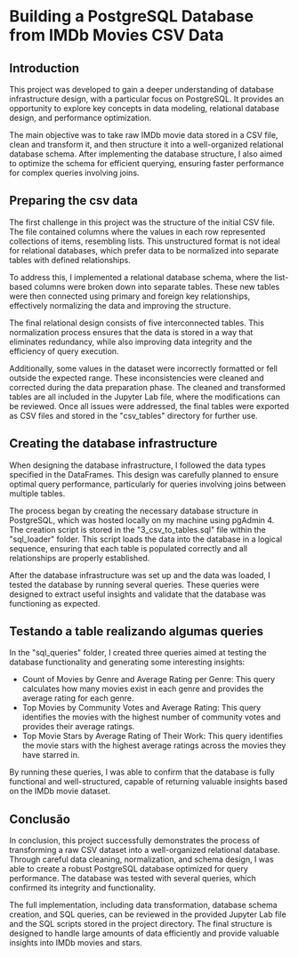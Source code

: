 # Building a PostgreSQL Database from IMDb Movies CSV Data

## Introduction
This project was developed to gain a deeper understanding of database infrastructure design, with a particular focus on PostgreSQL. It provides an opportunity to explore key concepts in data modeling, relational database design, and performance optimization.

The main objective was to take raw IMDb movie data stored in a CSV file, clean and transform it, and then structure it into a well-organized relational database schema. After implementing the database structure, I also aimed to optimize the schema for efficient querying, ensuring faster performance for complex queries involving joins.

## Preparing the csv data
The first challenge in this project was the structure of the initial CSV file. The file contained columns where the values in each row represented collections of items, resembling lists. This unstructured format is not ideal for relational databases, which prefer data to be normalized into separate tables with defined relationships.

To address this, I implemented a relational database schema, where the list-based columns were broken down into separate tables. These new tables were then connected using primary and foreign key relationships, effectively normalizing the data and improving the structure.

The final relational design consists of five interconnected tables. This normalization process ensures that the data is stored in a way that eliminates redundancy, while also improving data integrity and the efficiency of query execution.

Additionally, some values in the dataset were incorrectly formatted or fell outside the expected range. These inconsistencies were cleaned and corrected during the data preparation phase. The cleaned and transformed tables are all included in the Jupyter Lab file, where the modifications can be reviewed. Once all issues were addressed, the final tables were exported as CSV files and stored in the "csv_tables" directory for further use.

## Creating the database infrastructure

When designing the database infrastructure, I followed the data types specified in the DataFrames. This design was carefully planned to ensure optimal query performance, particularly for queries involving joins between multiple tables.

The process began by creating the necessary database structure in PostgreSQL, which was hosted locally on my machine using pgAdmin 4. The creation script is stored in the "3_csv_to_tables.sql" file within the "sql_loader" folder. This script loads the data into the database in a logical sequence, ensuring that each table is populated correctly and all relationships are properly established.

After the database infrastructure was set up and the data was loaded, I tested the database by running several queries. These queries were designed to extract useful insights and validate that the database was functioning as expected.

## Testando a table realizando algumas queries

In the "sql_queries" folder, I created three queries aimed at testing the database functionality and generating some interesting insights:

- Count of Movies by Genre and Average Rating per Genre: This query calculates how many movies exist in each genre and provides the average rating for each genre.
- Top Movies by Community Votes and Average Rating: This query identifies the movies with the highest number of community votes and provides their average ratings.
- Top Movie Stars by Average Rating of Their Work: This query identifies the movie stars with the highest average ratings across the movies they have starred in.

By running these queries, I was able to confirm that the database is fully functional and well-structured, capable of returning valuable insights based on the IMDb movie dataset.

## Conclusão
In conclusion, this project successfully demonstrates the process of transforming a raw CSV dataset into a well-organized relational database. Through careful data cleaning, normalization, and schema design, I was able to create a robust PostgreSQL database optimized for query performance. The database was tested with several queries, which confirmed its integrity and functionality.

The full implementation, including data transformation, database schema creation, and SQL queries, can be reviewed in the provided Jupyter Lab file and the SQL scripts stored in the project directory. The final structure is designed to handle large amounts of data efficiently and provide valuable insights into IMDb movies and stars.